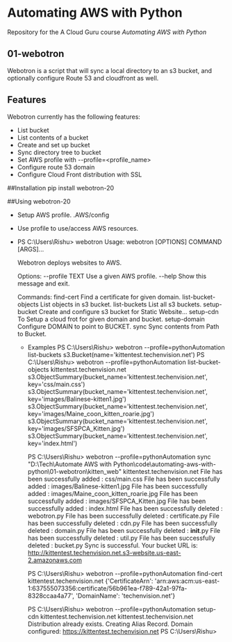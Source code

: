 # Automating AWS with Python
Repository for the A Cloud Guru course *Automating AWS with Python*

## 01-webotron

Webotron is a script that will sync a local directory to an s3 bucket, and optionally configure Route 53 and cloudfront as well.

## Features

Webotron currently has the following features:

- List bucket
- List contents of a bucket
- Create and set up bucket
- Sync directory tree to bucket
- Set AWS profile with --profile=<profile_name>
- Configure route 53 domain
- Configure Cloud Front distribution with SSL

##Installation
pip install webotron-20

##Using webotron-20

  - Setup AWS profile. .AWS/config

  - Use profile to use/access AWS resources.

  - PS C:\Users\Rishu> webotron
    Usage: webotron [OPTIONS] COMMAND [ARGS]...

      Webotron deploys websites to AWS.

    Options:
      --profile TEXT  Use a given AWS profile.
      --help          Show this message and exit.

    Commands:
      find-cert            Find a certificate for given domain.
      list-bucket-objects  List objects in s3 bucket.
      list-buckets         List all s3 buckets.
      setup-bucket         Create and configure s3 bucket for Static Website...
      setup-cdn            To Setup a cloud frot for given domain and bucket.
      setup-domain         Configure DOMAIN to point to BUCKET.
      sync                 Sync contents from Path to Bucket.
    - Examples
        PS C:\Users\Rishu> webotron --profile=pythonAutomation list-buckets
        s3.Bucket(name='kittentest.techenvision.net')
        PS C:\Users\Rishu> webotron --profile=pythonAutomation list-bucket-objects kittentest.techenvision.net
        s3.ObjectSummary(bucket_name='kittentest.techenvision.net', key='css/main.css')
        s3.ObjectSummary(bucket_name='kittentest.techenvision.net', key='images/Balinese-kitten1.jpg')
        s3.ObjectSummary(bucket_name='kittentest.techenvision.net', key='images/Maine_coon_kitten_roarie.jpg')
        s3.ObjectSummary(bucket_name='kittentest.techenvision.net', key='images/SFSPCA_Kitten.jpg')
        s3.ObjectSummary(bucket_name='kittentest.techenvision.net', key='index.html')

        PS C:\Users\Rishu> webotron --profile=pythonAutomation sync "D:\Tech\Automate AWS with Python\code\automating-aws-with-python\01-webotron\kitten_web" kittentest.techenvision.net
        File has been successfully added : css/main.css
        File has been successfully added : images/Balinese-kitten1.jpg
        File has been successfully added : images/Maine_coon_kitten_roarie.jpg
        File has been successfully added : images/SFSPCA_Kitten.jpg
        File has been successfully added : index.html
        File has been successfully deleted : webotron.py
        File has been successfully deleted : certificate.py
        File has been successfully deleted : cdn.py
        File has been successfully deleted : domain.py
        File has been successfully deleted : __init__.py
        File has been successfully deleted : util.py
        File has been successfully deleted : bucket.py
        Sync is successful. Your bucket URL is:
        http://kittentest.techenvision.net.s3-website.us-east-2.amazonaws.com

        PS C:\Users\Rishu> webotron --profile=pythonAutomation find-cert kittentest.techenvision.net
        {'CertificateArn': 'arn:aws:acm:us-east-1:637555073356:certificate/56b961ea-f789-42a1-97fa-8328ccaa4a77', 'DomainName': 'techenvision.net'}

        PS C:\Users\Rishu> webotron --profile=pythonAutomation setup-cdn kittentest.techenvision.net kittentest.techenvision.net
        Distribution already exists. Creating Alias Record.
        Domain configured: https://kittentest.techenvision.net
        PS C:\Users\Rishu>
